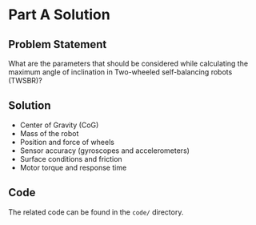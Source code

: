 # Part A Solution

## Problem Statement
What are the parameters that should be considered while calculating the maximum angle of inclination in Two-wheeled self-balancing robots (TWSBR)?

## Solution
- Center of Gravity (CoG)
- Mass of the robot
- Position and force of wheels
- Sensor accuracy (gyroscopes and accelerometers)
- Surface conditions and friction
- Motor torque and response time

## Code
The related code can be found in the `code/` directory.
